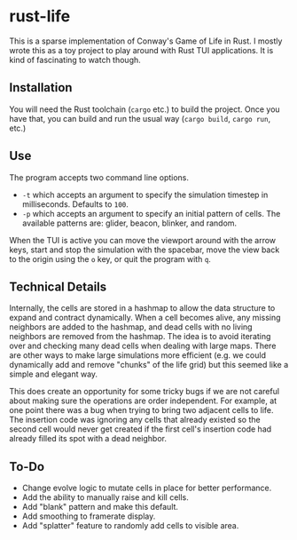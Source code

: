 # rust-life

This is a sparse implementation of Conway's Game of Life in Rust. I mostly wrote
this as a toy project to play around with Rust TUI applications. It is kind of
fascinating to watch though.

## Installation

You will need the Rust toolchain (`cargo` etc.) to build the project. Once you
have that, you can build and run the usual way (`cargo build`, `cargo run`,
etc.)

## Use

The program accepts two command line options.

- `-t` which accepts an argument to specify the simulation timestep in
  milliseconds. Defaults to `100`.
- `-p` which accepts an argument to specify an initial pattern of cells. The
  available patterns are: glider, beacon, blinker, and random.

When the TUI is active you can move the viewport around with the arrow keys,
start and stop the simulation with the spacebar, move the view back to the
origin using the `o` key, or quit the program with `q`.

## Technical Details

Internally, the cells are stored in a hashmap to allow the data structure to
expand and contract dynamically. When a cell becomes alive, any missing
neighbors are added to the hashmap, and dead cells with no living neighbors are
removed from the hashmap. The idea is to avoid iterating over and checking many
dead cells when dealing with large maps. There are other ways to make large
simulations more efficient (e.g. we could dynamically add and remove "chunks" of
the life grid) but this seemed like a simple and elegant way.

This does create an opportunity for some tricky bugs if we are not careful about
making sure the operations are order independent. For example, at one point
there was a bug when trying to bring two adjacent cells to life. The insertion
code was ignoring any cells that already existed so the second cell would never
get created if the first cell's insertion code had already filled its spot with
a dead neighbor.

## To-Do

- Change evolve logic to mutate cells in place for better performance.
- Add the ability to manually raise and kill cells.
- Add "blank" pattern and make this default.
- Add smoothing to framerate display.
- Add "splatter" feature to randomly add cells to visible area.

